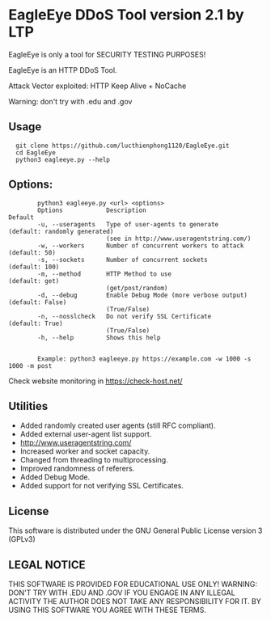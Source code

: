 # EagleEye DDoS Tool version 2.1 by LTP

EagleEye is only a tool for SECURITY TESTING PURPOSES!

EagleEye is an HTTP DDoS Tool.

Attack Vector exploited: HTTP Keep Alive + NoCache

Warning: don't try with .edu and .gov

## Usage

      git clone https://github.com/lucthienphong1120/EagleEye.git
      cd EagleEye
      python3 eagleeye.py --help

## Options:
```
        python3 eagleeye.py <url> <options>
        Options            Description                                      Default
        -u, --useragents   Type of user-agents to generate                  (default: randomly generated)
                           (see in http://www.useragentstring.com/)
        -w, --workers      Number of concurrent workers to attack           (default: 50)
        -s, --sockets      Number of concurrent sockets                     (default: 100)
        -m, --method       HTTP Method to use                               (default: get)
                           (get/post/random)
        -d, --debug        Enable Debug Mode (more verbose output)          (default: False)
                           (True/False)
        -n, --nosslcheck   Do not verify SSL Certificate                    (default: True)
                           (True/False)
        -h, --help         Shows this help
        
        
        Example: python3 eagleeye.py https://example.com -w 1000 -s 1000 -m post
```

Check website monitoring in https://check-host.net/


## Utilities
   
* Added randomly created user agents (still RFC compliant).
* Added external user-agent list support.
* http://www.useragentstring.com/
* Increased worker and socket capacity.
* Changed from threading to multiprocessing.
* Improved randomness of referers.
* Added Debug Mode.
* Added support for not verifying SSL Certificates.


## License
This software is distributed under the GNU General Public License version 3 (GPLv3)

## LEGAL NOTICE
THIS SOFTWARE IS PROVIDED FOR EDUCATIONAL USE ONLY!
WARNING: DON'T TRY WITH .EDU AND .GOV
IF YOU ENGAGE IN ANY ILLEGAL ACTIVITY THE AUTHOR DOES NOT TAKE ANY RESPONSIBILITY FOR IT. 
BY USING THIS SOFTWARE YOU AGREE WITH THESE TERMS.
